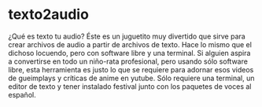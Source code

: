 # texto2audio

¿Qué es texto tu audio? Éste es un juguetito muy divertido que sirve para
crear archivos de audio a partir de archivos de texto. Hace lo mismo que
el dichoso locuendo, pero con software libre y una terminal. Si alguien
aspira a convertirse en todo un niño-rata profesional, pero usando sólo
software libre, esta herramienta es justo lo que se requiere para adornar
esos videos de gueimplays y críticas de anime en yutube. Sólo requiere una
terminal, un editor de texto y tener instalado festival junto con los
paquetes de voces al español.
